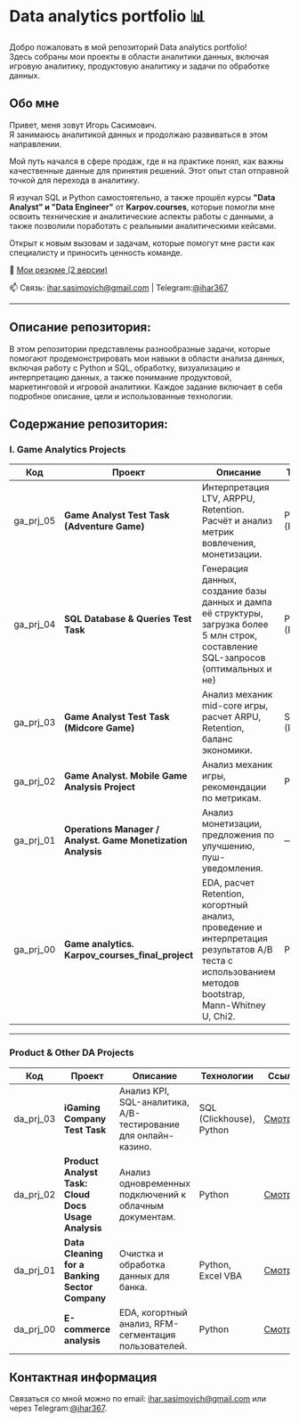 # Data analytics portfolio 📊

Добро пожаловать в мой репозиторий Data analytics portfolio!       
Здесь собраны мои проекты в области аналитики данных, включая игровую аналитику, продуктовую аналитику и задачи по обработке данных.


## Обо мне

Привет, меня зовут Игорь Сасимович.    
Я занимаюсь аналитикой данных и продолжаю развиваться в этом направлении. 

Мой путь начался в сфере продаж, где я на практике понял, как важны качественные данные для принятия решений. Этот опыт стал отправной точкой для перехода в аналитику.

Я изучал SQL и Python самостоятельно, а также прошёл курсы **"Data Analyst" и "Data Engineer"** от **Karpov.courses**, которые помогли мне освоить технические и аналитические аспекты работы с данными, а также позволили поработать с реальными аналитическими кейсами.

Открыт к новым вызовам и задачам, которые помогут мне расти как специалисту и приносить ценность команде.    

📄 [Мои резюме (2 версии)](https://drive.google.com/drive/folders/1Qs_wuJN6k6glH2xVSqN3xVwiF79qONHL?usp=drive_link)  

📫 Связь: [ihar.sasimovich@gmail.com](mailto:ihar.sasimovich@gmail.com) | Telegram:[@ihar367](https://t.me/ihar367)

-----


## Описание репозитория:
В этом репозитории представлены разнообразные задачи, которые помогают продемонстрировать мои навыки в области анализа данных, включая работу с Python и SQL, обработку, визуализацию и интерпретацию данных, а также понимание продуктовой, маркетинговой и игровой аналитики. Каждое задание включает в себя подробное описание, цели и использованные технологии.


## Содержание репозитория:

### I. Game Analytics Projects

| Код  | Проект                                   | Описание                                                        | Технологии                        | Ссылка     |
|---------|------------------------------------------|-----------------------------------------------------------------|-----------------------------------|------------|
| ga_prj_05 | **Game Analyst Test Task (Adventure Game)** | Интерпретация LTV, ARPPU, Retention. Расчёт и анализ метрик вовлечения, монетизации. | Python, SQL (PostgreSQL) | [Смотреть](https://github.com/i-sasimovich/data_analytics_portfolio/tree/main/01_game_analytics_projects/ga_prj_05_game_analyst_test_task__adventure_game) |
| ga_prj_04  | **SQL Database & Queries Test Task** | Генерация данных, создание базы данных и дампа её структуры, загрузка более 5 млн строк,  составление SQL-запросов (оптимальных и не) | Python, SQL (PostgreSQL) | [Смотреть](https://github.com/i-sasimovich/data_analytics_portfolio/tree/main/01_game_analytics_projects/ga_prj_04_sql_game_data_analyst_task) |
| ga_prj_03 | **Game Analyst Test Task (Midcore Game)** | Анализ механик mid-core игры, расчет ARPU, Retention, баланс экономики. | SQL (PostgreSQL) | [Смотреть](https://github.com/i-sasimovich/data_analytics_portfolio/tree/main/01_game_analytics_projects/ga_prj_03_game_analyst_test_task____midcore_game_analysis) |
| ga_prj_02  | **Game Analyst. Mobile Game Analysis Project**              | Анализ механик игры, рекомендации по метрикам.              | Python, SQL          | [Смотреть](https://github.com/i-sasimovich/data_analytics_portfolio/tree/main/01_game_analytics_projects/ga_prj_02_game_analyst____mobile_game_analysis_project) |
| ga_prj_01 | **Operations Manager / Analyst. Game Monetization Analysis**     | Анализ монетизации, предложения по улучшению, пуш-уведомления.    | —                        | [Смотреть](https://github.com/i-sasimovich/data_analytics_portfolio/tree/main/01_game_analytics_projects/ga_prj_01_operations_manager____game_monetization_analysis) |
| ga_prj_00  | **Game analytics. Karpov_courses_final_project**|  EDA, расчет Retention, когортный анализ, проведение и интерпретация результатов A/B теста с использованием методов bootstrap, Mann-Whitney U, Chi2. | Python     | [Смотреть](https://github.com/i-sasimovich/data_analytics_portfolio/tree/main/01_game_analytics_projects/ga_prj_00_game_analytics_projects___karpov_courses_final_project) |

-----

### Product & Other DA Projects

| Код   | Проект                                 | Описание                                             | Технологии                   | Ссылка     |
|---------|----------------------------------------|-----------------------------------------------------|------------------------------|------------|
| da_prj_03 | **iGaming Company Test Task**        | Анализ KPI, SQL-аналитика, A/B-тестирование для онлайн-казино. | SQL (Clickhouse), Python | [Смотреть](https://github.com/i-sasimovich/data_analytics_portfolio/tree/main/02_other_da_projects/da_prj_03_igaming_company_test_task) |
| da_prj_02 | **Product Analyst Task: Cloud Docs Usage Analysis** | Анализ одновременных подключений к облачным документам. | Python | [Смотреть](https://github.com/i-sasimovich/data_analytics_portfolio/tree/main/02_other_da_projects/da_prj_02_product_analyst_task____cloud_docs_analysis) |
| da_prj_01  | **Data Cleaning for a Banking Sector Company** | Очистка и обработка данных для банка. | Python, Excel VBA | [Смотреть](https://github.com/i-sasimovich/data_analytics_portfolio/tree/main/02_other_da_projects/da_prj_01_data_cleaning_for_a_banking_sector_company) |
| da_prj_00 | **E-commerce analysis** | EDA, когортный анализ, RFM-сегментация пользователей. | Python | [Смотреть](https://github.com/i-sasimovich/data_analytics_portfolio/tree/main/02_other_da_projects/da_prj_00_e_commerce_analysis____karpov_courses_project) |



## Контактная информация
Связаться со мной можно по email: [ihar.sasimovich@gmail.com](mailto:ihar.sasimovich@gmail.com) или через Telegram:[@ihar367](http://t.me/ihar367).